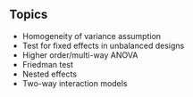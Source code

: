 ## Topics

* Homogeneity of variance assumption
* Test for fixed effects in unbalanced designs
* Higher order/multi-way ANOVA
* Friedman test
* Nested effects
* Two-way interaction models

